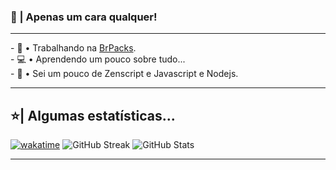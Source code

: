 ### 👋 | Apenas um cara qualquer!
---

<p align="left"> 
  - 🦺 • Trabalhando na <a href="https://www.brpacks.com">BrPacks</a>.<br>
  - 💻 • Aprendendo um pouco sobre tudo...<br>
  - 🔑 • Sei um pouco de Zenscript e Javascript e Nodejs.
</p>

---

## ⭐| Algumas estatísticas...
[![wakatime](https://wakatime.com/badge/user/b63b8d81-47de-48a0-bc20-14c5864fdb07.svg)](https://wakatime.com/@b63b8d81-47de-48a0-bc20-14c5864fdb07) ![GitHub Streak](http://github-readme-streak-stats.herokuapp.com?user=MarceloGames000&theme=dracula&hide_border=true&ring=0E0DDD&sideLabels=11DDB5&background=417DBBDC&stroke=1700DD&fire=DD8C21&dates=91A8DD&currStreakLabel=40DDC5&currStreakNum=38C1FF&sideNums=6CDD9E) ![GitHub Stats](https://github-readme-stats.vercel.app/api?username=marcelogames000&show_icons=true&theme=dracula&line_height=27)

---
